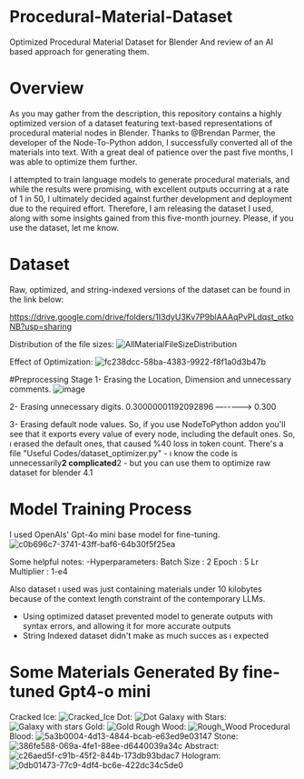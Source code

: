# Procedural-Material-Dataset
Optimized Procedural Material Dataset for Blender And review of an AI based approach for generating them.

# Overview
As you may gather from the description, this repository contains a highly optimized version of a dataset featuring text-based representations of procedural material nodes in Blender. Thanks to @Brendan Parmer, the developer of the Node-To-Python addon, I successfully converted all of the materials into text. With a great deal of patience over the past five months, I was able to optimize them further.

I attempted to train language models to generate procedural materials, and while the results were promising, with excellent outputs occurring at a rate of 1 in 50, I ultimately decided against further development and deployment due to the required effort. Therefore, I am releasing the dataset I used, along with some insights gained from this five-month journey. Please, if you use the dataset, let me know.

# Dataset
Raw, optimized, and string-indexed versions of the dataset can be found in the link below:

https://drive.google.com/drive/folders/1I3dyU3Kv7P9blAAAqPvPLdqst_otkoNB?usp=sharing

Distribution of the file sizes:
![AllMaterialFileSizeDistribution](https://github.com/user-attachments/assets/a8508093-7882-4fb0-8a7d-dd90ef1bd867)

Effect of Optimization:
![fc238dcc-58ba-4383-9922-f8f1a0d3b47b](https://github.com/user-attachments/assets/60ed86bd-6f84-4b5f-bb73-1b179800f062)

#Preprocessing Stage
1- Erasing the Location, Dimension and unnecessary comments.
![image](https://github.com/user-attachments/assets/62d90389-0d3b-41aa-bb8a-532cd6a544e4)

2- Erasing unnecessary digits.
0.30000001192092896 —-----> 0.300

3- Erasing default node values.
So, if you use NodeToPython addon you'll see that it exports every value of every node, including the default ones. So, ı erased the default ones, that caused %40 loss in token count. There's a file "Useful Codes/dataset_optimizer.py" - ı know the code is unnecessarily**2 complicated**2 - but you can use them to optimize raw dataset for blender 4.1

# Model Training Process
I used OpenAIs' Gpt-4o mini base model for fine-tuning.
![c0b696c7-3741-43ff-baf6-64b30f5f25ea](https://github.com/user-attachments/assets/1be27a4b-0838-4c87-adb4-fb7f6b09c09d)

Some helpful notes:
-Hyperparameters:
Batch Size : 2
Epoch : 5
Lr Multiplier : 1-e4

Also dataset ı used was just containing materials under 10 kilobytes because of the context length constraint of the contemporary LLMs.

- Using optimized dataset prevented model to generate outputs with syntax errors, and allowing it for more accurate outputs
- String Indexed dataset didn't make as much succes as ı expected
  
# Some Materials Generated By fine-tuned Gpt4-o mini

Cracked Ice:
![Cracked_Ice](https://github.com/user-attachments/assets/51fbd80d-457d-4104-9178-a4f43917c7bd)
Dot:
![Dot](https://github.com/user-attachments/assets/06bdfd02-d24d-4f82-9a0e-f21a4bcc99a0)
Galaxy with Stars:
![Galaxy with stars](https://github.com/user-attachments/assets/aee10ecc-2621-49d7-ba0f-0c2f80f5b159)
Gold:
![Gold](https://github.com/user-attachments/assets/a90517f5-b188-4ea2-a045-f2253cffa5d5)
Rough Wood:
![Rough_Wood](https://github.com/user-attachments/assets/8b1f92c5-8dbe-442b-9de9-4e6a2fda1766)
Procedural Blood:
![5a3b0004-4d13-4844-bcab-e63ed9e03147](https://github.com/user-attachments/assets/ce2e48f6-284a-4b03-9ac5-291ab4fcba9a)
Stone:
![386fe588-069a-4fe1-88ee-d6440039a34c](https://github.com/user-attachments/assets/2ddc119b-24ed-4a1f-b31b-692e908f29d0)
Abstract:
![c26aed5f-c91b-45f2-844b-173db93bdac7](https://github.com/user-attachments/assets/f3682c23-8825-48b1-86b5-579484eeee61)
Hologram:
![0db01473-77c9-4df4-bc6e-422dc34c5de0](https://github.com/user-attachments/assets/1d29fd77-0ca3-4418-bebf-1ba5980e4efa)
